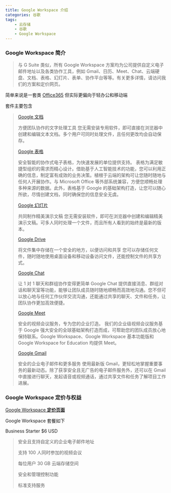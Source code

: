 ```yaml
---
title: Google Workspace 介绍
categories: 谷歌
tags:
    - 云存储
    - 谷歌
    - Google Workspace
---
```


### Google Workspace 简介

>与 G Suite 类似，所有 Google Workspace 方案均为公司提供自定义电子邮件地址以及各类协作工具，例如 Gmail、日历、Meet、Chat、云端硬盘、文档、表格、幻灯片、表单、协作平台等等。有关更多详情，请访问我们的方案和定价网页。

简单来说是一套类 [Office365](https://www.office.com/) 但实际更偏向于轻办公和移动端

套件主要包含
> [Google 文档](https://workspace.google.com/products/docs/)
>
> 方便团队协作的文字处理工具
> 您无需安装专用软件，即可直接在浏览器中创建和编辑文本文档。多个用户可同时处理文件，且任何更改均会自动保存。
>
> [Google 表格](https://workspace.google.com/products/sheets/)
>
> 安全智能的协作式电子表格，为快速发展的单位提供支持。
> 表格为满足敏捷型组织的需求而精心设计。借助基于人工智能技术的功能，您可以利用正确的信息，制定富有成效的业务决策。植根于云端的架构可让您随时随地与任何人开展协作。与 Microsoft Office 等外部系统兼容，方便您顺畅处理多种来源的数据。此外，表格基于 Google 的基础架构打造，让您可以随心所欲，尽情创建文档，同时确保您的信息安全无虞。
>
> [Google 幻灯片](https://workspace.google.com/products/docs/)
>
>共同制作精美演示文稿
>您无需安装软件，即可在浏览器中创建和编辑精美演示文稿。可多人同时处理一个文件，而且所有人看到的始终是最新的版本。
>
> [Google Drive](https://workspace.google.com/products/drive/)
>
>将文件集中存储在一个安全的地方，以便访问和共享
>您可以存储任何文件，随时随地使用桌面设备和移动设备访问文件，还能控制文件的共享方式。
>
> [Google Chat](https://workspace.google.com/products/chat/)
>
>让 1 对 1 聊天和群组协作变得更简单
>Google Chat 提供直接消息、群组对话和聊天室等功能，能够让团队成员随时随地顺畅而高效地沟通。您不但可以放心地与任何工作伙伴交流沟通，还能通过共享的聊天、文件和任务，让团队协作更加高效便捷。
>
> [Google Meet](https://workspace.google.com/products/meet/)
>
>安全的视频会议服务，专为您的企业打造。
>我们的企业级视频会议服务基于 Google 强大安全的全球基础架构打造而成，可帮助您的团队成员放心地保持联系。Google Workspace、Google Workspace 基本功能版和 Google Workspace for Education 均提供 Meet。
>
>[Google Gmail](https://workspace.google.com/products/gmail/)
>
>安全的企业电子邮件和更多服务
>使用最新版 Gmail，更轻松地掌握重要事务的最新动态。除了获享安全且无广告的电子邮件服务外，还可以在 Gmail 中直接进行聊天，发起语音或视频通话，通过共享文件和任务了解项目工作进展。

### Google Workspace 定价与权益

[Google Workspace **定价页面**](https://workspace.google.com/pricing.html)

Google Workspace 套餐如下

Business Starter $6 USD
>安全且支持自定义的企业电子邮件地址
>
>支持 100 人同时参加的视频会议
>
>每位用户 30 GB 云端存储空间
>
>安全和管理控制功能
>
>标准支持服务
